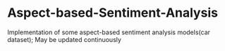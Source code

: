 # Aspect-based-Sentiment-Analysis
Implementation of some aspect-based sentiment analysis models(car dataset); May be updated continuously
